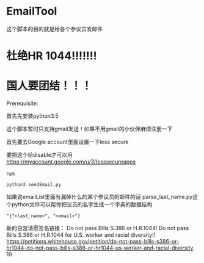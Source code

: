 # EmailTool
这个脚本的目的就是给各个参议员发邮件 
# 杜绝HR 1044!!!!!!!
# 国人要团结！！！

Prerequisite: 

首先先安装python3.5

这个脚本暂时只支持gmail发送！如果不用gmail的小伙伴麻烦注册一下

首先要去Google account里面设置一下less secure 

要把这个给disable才可以用
https://myaccount.google.com/u/3/lesssecureapps



run
```
python3 sendEmail.py
```

如果说emailList里面有漏掉什么的某个参议员的邮件的话
parse_last_name.py这个python文件可以帮你把议员的名字生成一个字典的数据结构
```
"{"<last_name>", "<email>"}
```



新的白宫请愿签名链接：
Do not pass BIlls S.386 or H.R.1044! Do not pass Bills S.386 or H.R.1044 for U.S. worker and racial diversity!!
https://petitions.whitehouse.gov/petition/do-not-pass-bills-s386-or-hr1044-do-not-pass-bills-s386-or-hr1044-us-worker-and-racial-diversity 19
